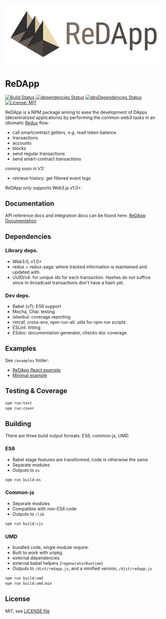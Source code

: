 <img width="600" src="docs/img/redapp_full.svg"/>

# ReDApp

[![Build Status](https://travis-ci.org/protolambda/redapp.svg?branch=master)](https://travis-ci.org/protolambda/redapp)
[![dependencies Status](https://david-dm.org/protolambda/redapp/status.svg)](https://david-dm.org/protolambda/redapp)
[![devDependencies Status](https://david-dm.org/protolambda/redapp/dev-status.svg)](https://david-dm.org/protolambda/redapp?type=dev)
[![License: MIT](https://img.shields.io/badge/License-MIT-blue.svg)](https://opensource.org/licenses/MIT)

ReDApp is a NPM package aiming to ease the development of DApps (decentralized applications)
 by performing the common web3 tasks in an idiomatic [Redux](https://github.com/reduxjs/redux) flow:

  - call smartcontract getters, e.g. read token balance.
  - transactions
  - accounts
  - blocks
  - send regular transactions
  - send smart-contract transactions

coming soon in V2:
  - retrieve history: get filtered event logs

ReDApp only supports Web3.js v1.0+.

## Documentation

API reference docs and integration docs can be found here:
[ReDApp Documentation](https://redapp.protolambda.com)


## Dependencies

### Library deps.

- Web3.0, v1.0+
- redux + redux-saga: where tracked information is maintained and updated with.
- UUID/v4: for unique ids for each transaction. Hashes do not suffice since in-broadcast transactions don't have a hash yet.


### Dev deps.

- Babel (v7): ES6 support
- Mocha, Chai: testing
- istanbul: coverage reporting
- rimraf, cross-env, npm-run-all: utils for npm run scripts
- ESLint: linting
- ESdoc: documentation generator, checks doc coverage.


## Examples

See `/examples` folder:

- [ReDApp React example](examples/react-example/README.md)
- [Minimal example](examples/simple)

## Testing & Coverage

```bash
npm run:test
npm run:cover
```

## Building

There are three build output formats: ES6, common-js, UMD.

### ES6

- Babel stage features are transformed, code is otherwise the same
- Separate modules
- Outputs to `es`

```bash
npm run build:es
```

### Common-js

- Separate modules
- Compatible with non-ES6 code
- Outputs to `/lib`

```bash
npm run build:cjs
```

### UMD

- bundled code, single module require.
- Built to work with unpkg.
- external dependencies
- external babel helpers (`regeneratorRuntime`)
- Outputs to `/dist/redapp.js`, and a minified version, `/dist/redapp.js`

```bash
npm run build:umd
npm run build:umd:min
```

## License

MIT, see [LICENSE file](LICENSE)
